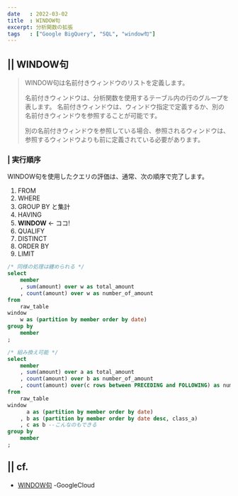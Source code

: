 ```yaml
---
date   : 2022-03-02
title  : WINDOW句
excerpt: 分析関数の拡張
tags   : ["Google BigQuery", "SQL", "window句"]
---
```


## || WINDOW句
> WINDOW句は名前付きウィンドウのリストを定義します。
> 
> 名前付きウィンドウは、分析関数を使用するテーブル内の行のグループを表します。
> 名前付きウィンドウは、ウィンドウ指定で定義するか、別の名前付きウィンドウを参照することが可能です。
> 
> 別の名前付きウィンドウを参照している場合、参照されるウィンドウは、参照するウィンドウよりも前に定義されている必要があります。

### | 実行順序
WINDOW句を使用したクエリの評価は、通常、次の順序で完了します。

1. FROM
2. WHERE
3. GROUP BY と集計
4. HAVING
5. **WINDOW** ← ココ!
6. QUALIFY
7. DISTINCT
8. ORDER BY
9. LIMIT


```sql
/* 同様の処理は纏められる */
select
    member
    , sum(amount) over w as total_amount
    , count(amount) over w as number_of_amount
from 
    raw_table
window 
    w as (partition by member order by date)
group by 
    member
;
```

```sql
/* 組み換え可能 */
select
    member
    , sum(amount) over a as total_amount
    , count(amount) over b as number_of_amount
    , count(amount) over(c rows between PRECEDING and FOLLOWING) as number_of_amount
from 
    raw_table
window 
      a as (partition by member order by date)
    , b as (partition by member order by date desc, class_a)
    , c as b --こんなのもできる
group by 
    member
;
```

## || cf.
+ [WINDOW句](https://cloud.google.com/bigquery/docs/reference/standard-sql/query-syntax?hl=ja#window_clause) -GoogleCloud
